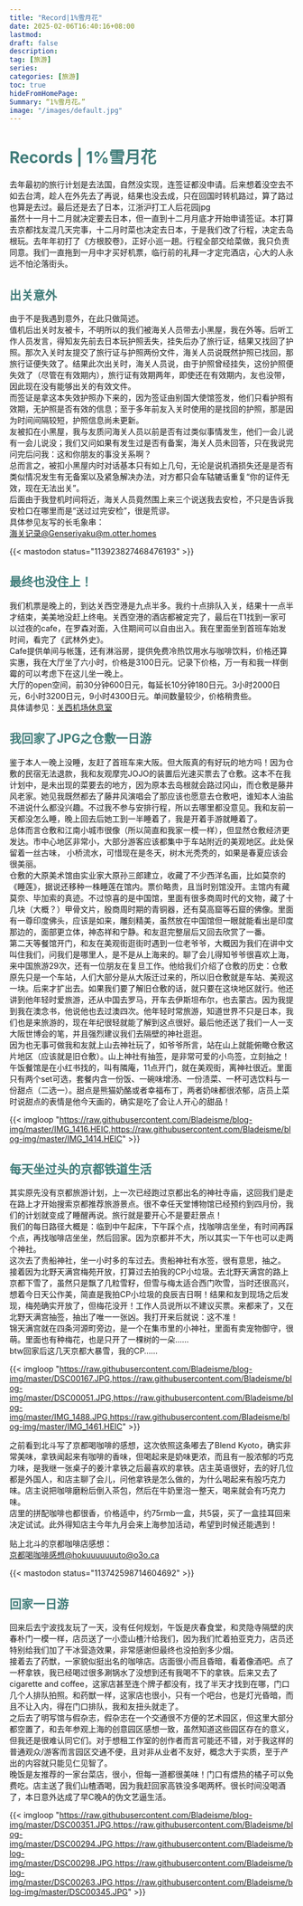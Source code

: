 ```yaml
---
title: "Record|1%雪月花"
date: 2025-02-06T16:40:16+08:00
lastmod:
draft: false
description: 
tag: [旅游]
series:
categories: [旅游]
toc: true
hideFromHomePage:
Summary: “1%雪月花。”
image: "/images/default.jpg"
---
```


# <font color=#417D7A>Records | 1%雪月花</font>

去年最初的旅行计划是去法国，自然没实现，连签证都没申请。后来想着没空去不如去台湾，趁人在外先去了再说，结果也没去成，只在回国时转机路过，算了路过也算是去过。最后还是去了日本，江浙沪打工人后花园jpg  
虽然十一月十二月就决定要去日本，但一直到十二月月底才开始申请签证。本打算去京都找友混几天完事，十二月时菜也决定去日本，于是我们改了行程，决定去岛根玩。去年年初打了《方根胶卷》，正好小巡一趟。行程全部交给菜做，我只负责同意。我们一直拖到一月中才买好机票，临行前的礼拜一才定完酒店，心大的人永远不怕沦落街头。  

## <font color=#417D7A>出关意外</font>
由于不是我遇到意外，在此只做简述。  
值机后出关时友被卡，不明所以的我们被海关人员带去小黑屋，我在外等。后听工作人员发言，得知友先前去日本玩护照丢失，挂失后办了旅行证，结果又找回了护照。那次入关时友提交了旅行证与护照两份文件，海关人员说既然护照已找回，那旅行证便失效了。结果此次出关时，海关人员说，由于护照曾经挂失，这份护照便失效了（尽管在有效期内），旅行证有效期两年，即使还在有效期内，友也没带，因此现在没有能够出关的有效文件。  
而签证是拿这本失效护照办下来的，因为签证由别国大使馆签发，他们只看护照有效期，无护照是否有效的信息；至于多年前友入关时使用的是找回的护照，那是因为时间间隔较短，护照信息尚未更新。  
友被扣在小黑屋，我与友质问海关人员以前是否有过类似事情发生，他们一会儿说有一会儿说没；我们又问如果有发生过是否有备案，海关人员未回答，只在我说完问完后问我：这和你朋友的事没关系啊？  
总而言之，被扣小黑屋内时对话基本只有如上几句，无论是说机酒损失还是是否有类似情况发生有无备案以及紧急解决办法，对方都只会车轱辘话重复“你的证件无效，现在无法出关”。  
后面由于我登机时间将近，海关人员竟然围上来三个说送我去安检，不只是告诉我安检口在哪里而是“送过过完安检”，很是荒谬。  
具体参见友写的长毛象串：  
[海关记录@Genseriyaku@m.otter.homes](https://m.otter.homes/@Genseriyaku/113923827468476193)

{{< mastodon status="113923827468476193" >}}


## <font color=#417D7A>最终也没住上！</font>
我们机票是晚上的，到达关西空港是九点半多。我约十点排队入关，结果十一点半才结束，美美地没赶上终电。关西空港的酒店都被定完了，最后在T1找到一家可以过夜的cafe，在罗森对面，入住期间可以自由出入。我在里面坐到首班车始发时间，看完了《武林外史》。  
Cafe提供单间与帐篷，还有淋浴房，提供免费冷热饮用水与咖啡饮料，价格还算实惠，我在大厅坐了六小时，价格是3100日元。记录下价格，万一有和我一样倒霉的可以考虑下在这儿坐一晚上。  
大厅的open空间，前30分钟600日元，每延长10分钟180日元。3小时2000日元，6小时3200日元，9小时4300日元。单间数量较少，价格稍贵些。  
具体请参见：[关西机场休息室](https://www.kansai-airport.or.jp/cn/service/business/11.html)

## <font color=#417D7A>我回家了JPG之仓敷一日游</font>
鉴于本人一晚上没睡，友赶了首班车来大阪。但大阪真的有好玩的地方吗！因为仓敷的民宿无法退款，我和友观摩完JOJO的装置后光速买票去了仓敷。这本不在我计划中，是未出现的菜要去的地方，因为原本去岛根就会路过冈山，而仓敷是藤井风老家。她见我既然都去了藤井风演唱会了那应该也愿意去仓敷吧，谁知本人油盐不进说什么都没兴趣。不过我不参与安排行程，所以去哪里都没意见。我和友前一天都没怎么睡，晚上回去后她工到一半睡着了，我是开着手游就睡着了。   
总体而言仓敷和江南小城市很像（所以简直和我家一模一样），但显然仓敷经济更发达。市中心地区非常小，大部分游客应该都集中于车站附近的美观地区。此处保留着一丝古味， 小桥流水，可惜现在是冬天，树木光秃秃的，如果是春夏应该会很美丽。  
仓敷的大原美术馆由实业家大原孙三郎建立，收藏了不少西洋名画，比如莫奈的《睡莲》，据说还移种一株睡莲在馆内。票价略贵，且当时别馆没开。主馆内有藏莫奈、毕加索的真迹。不过惊喜的是中国馆，里面有很多商周时代的文物，藏了十几块（大概？）甲骨文片，殷商周时期的青铜器，还有莫高窟等石窟的佛像。里面有一尊印度佛头，应该是如来，雕刻精美，虽然放在中国馆但一眼就能看出是印度那边的，面部更立体，神态祥和宁静。和友逛完整层后又回去欣赏了一番。   
第二天等餐馆开门，和友在美观街逛街时遇到一位老爷爷，大概因为我们在讲中文叫住我们，问我们是哪里人，是不是从上海来的。聊了会儿得知爷爷很喜欢上海，来中国旅游29次，还有一位朋友在复旦工作。他给我们介绍了仓敷的历史：仓敷原先只是一个车站，人们大部分是从大阪迁过来的，所以旧仓敷就是车站、美观这一块。后来才扩出去。如果我们要了解旧仓敷的话，就只要在这块地区就行。他还讲到他年轻时爱旅游，还从中国去罗马，开车去伊斯坦布尔，也去蒙古。因为我提到我在澳念书，他说他也去过澳四次。他年轻时常旅游，知道世界不只是日本，我们也是来旅游的，现在年纪很轻就能了解到这点很好。最后他还送了我们一人一支大阪世博会的笔，并且强烈建议我们去隔壁的神社逛逛。  
因为也无事可做我和友就上山去神社玩了，如爷爷所言，站在山上就能俯瞰仓敷这片地区（应该就是旧仓敷）。山上神社有抽签，是非常可爱的小鸟签，立刻抽之！  
午饭餐馆是在小红书找的，叫有隣庵，11点开门，就在美观街，离神社很近。里面只有两个set可选，套餐内含一份饭、一碗味增汤、一份渍菜、一杯可选饮料与一份甜点（二选一）。甜点是熊猫奶酪或者幸福布丁，两者奶味都很浓郁，店员上菜时说甜点的表情是他今天画的，确实是吃了会让人开心的甜品！  

{{< imgloop "https://raw.githubusercontent.com/Bladeisme/blog-img/master/IMG_1416.HEIC,https://raw.githubusercontent.com/Bladeisme/blog-img/master/IMG_1414.HEIC" >}}  


## <font color=#417D7A>每天坐过头的京都铁道生活</font>
其实原先没有京都旅游计划，上一次已经跑过京都出名的神社寺庙，这回我们是走在路上才开始搜索京都推荐旅游景点。很不幸任天堂博物馆已经预约到四月份，我们的计划就变成了睡醒再说。旅行就是要开心不是要赶景点！  
我们的每日路径大概是：临到中午起床，下午踩个点，找咖啡店坐坐，有时间再踩个点，再找咖啡店坐坐，然后回家。因为京都并不大，所以其实一下午也可以走两个神社。  
这次去了贵船神社，坐一小时多的车过去。贵船神社有水签，很有意思，抽之。  
接着因为北野天满宫梅苑开放，打算过去拍我的CP小垃圾。去北野天满宫的路上京都下雪了，虽然只是飘了几粒雪籽，但雪与梅太适合西门吹雪，当时还很高兴，想着今日天公作美，简直是我拍CP小垃圾的良辰吉日啊！结果和友到现场之后发现，梅苑确实开放了，但梅花没开！工作人员说所以不建议买票。来都来了，又在北野天满宫抽签，抽出了唯一一张凶。我打开来后就说：这不准！  
锦天满宫就在四条河源町旁边，是一个在集市里的小神社，里面有卖宠物御守，很萌。里面也有种梅花，也是只开了一棵树的一朵……  
btw回家后这几天京都大暴雪，我的CP……  

{{< imgloop "https://raw.githubusercontent.com/Bladeisme/blog-img/master/DSC00167.JPG,https://raw.githubusercontent.com/Bladeisme/blog-img/master/DSC00051.JPG,https://raw.githubusercontent.com/Bladeisme/blog-img/master/IMG_1488.JPG,https://raw.githubusercontent.com/Bladeisme/blog-img/master/IMG_1461.HEIC" >}}  

之前看到北斗写了京都喝咖啡的感想，这次依照这条嘟去了Blend Kyoto，确实非常美味，拿铁闻起来有咖啡的香味，但喝起来是奶味更浓，而且有一股浓郁的巧克力味，是我继一张桌子的姜汁拿铁之后最喜欢的拿铁。店主英语很好，去的好几位都是外国人，和店主聊了会儿，问他拿铁是怎么做的，为什么喝起来有股巧克力味。店主说把咖啡磨粉后倒入茶包，然后在牛奶里泡一整天，喝来就会有巧克力味。  
店里的拼配咖啡也都很香，价格适中，约75rmb一盒，共5袋，买了一盒挂耳回来决定试试。此外得知店主今年九月会来上海参加活动，希望到时候还能遇到！  

贴上北斗的京都咖啡店感想：  
[京都喝咖啡感想@hokuuuuuuuto@o3o.ca](https://o3o.ca/@hokuuuuuuuto/113742598714604692)

{{< mastodon status="113742598714604692" >}}


## <font color=#417D7A>回家一日游</font>

回来后去宁波找友玩了一天，没有任何规划，午饭是庆春食堂，和灵隐寺隔壁的庆春朴门一模一样，店员送了一小壶山楂汁给我们，因为我们忙着拍亚克力，店员还特别给我们加了干冰营造效果，非常感谢但最终也没拍到多少烟。  
接着去了药獣，一家貌似挺出名的咖啡店。店面很小而且昏暗，看着像酒吧。点了一杯拿铁，我已经喝过很多涮锅水了没想到还有我喝不下的拿铁。后来又去了cigarette and coffee，这家店甚至连个牌子都没有，找了半天才找到在哪，门口几个人排队拍照。和药獣一样，这家店也很小，只有一个吧台，也是灯光昏暗，而且不让入内，得在门口排队，我和友扭头就走了。  
之后去了明写馆与假杂志，假杂志在一个交通很不方便的艺术园区，但这里大部分都空置了，和去年参观上海的创意园区感想一致，虽然知道这些园区存在的意义，但我还是很难认同它们。对于想租工作室的创作者而言可能还不错，对于我这样的普通观众/游客而言园区交通不便，且对非从业者不友好，概念大于实质，至于产出的内容就只能见仁见智了。  
晚饭是友推荐的一家台菜店，很小，但每一道都很美味！门口有煨热的橘子可以免费吃。店主送了我们山楂酒喝，因为我赶回家高铁没多喝两杯。很长时间没喝酒了，本日意外达成了早C晚A的伪文艺逼生活。  

{{< imgloop "https://raw.githubusercontent.com/Bladeisme/blog-img/master/DSC00351.JPG,https://raw.githubusercontent.com/Bladeisme/blog-img/master/DSC00294.JPG,https://raw.githubusercontent.com/Bladeisme/blog-img/master/DSC00298.JPG,https://raw.githubusercontent.com/Bladeisme/blog-img/master/DSC00263.JPG,https://raw.githubusercontent.com/Bladeisme/blog-img/master/DSC00345.JPG" >}}  